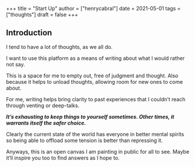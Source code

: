 +++
title = "Start Up"
author = ["henrycabral"]
date = 2021-05-01
tags = ["thoughts"]
draft = false
+++

## Introduction

I tend to have a lot of thoughts, as we all do.

I want to use this platform as a means of writing about what I would rather not say.

This is a space for me to empty out, free of judgment and thought. Also because it helps to unload thoughts, allowing room for new ones to come about.

For me, writing helps bring clarity to past experiences that I couldn’t reach through venting or deep-talks.

***It’s exhausting to keep things to yourself sometimes. Other times, it warrants itself the safer choice.***

Clearly the current state of the world has everyone in better mental spirits so being able to offload some tension is better than repressing it.

Anyways, this is an open canvas I am painting in public for all to see. Maybe it’ll inspire you too to find answers as I hope to.
